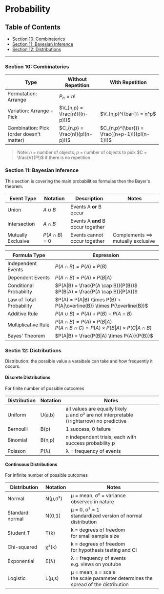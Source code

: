 # Probability
## Table of Contents
- [Section 10: Combinatorics](#section-10-combinatorics)
- [Section 11: Bayesian Inference](#section-11-bayesian-inference)
- [Section 12: Distributions](#section-12-distributions)
***
### Section 10: Combinatorics

| Type | Without Repetition | With Repetition |
|------|-------------------|-----------------|
| Permutation: Arrange | $P_n = n!$ |  |
| Variation: Arrange + Pick | $V_{n,p} = \frac{n!}{(n-p)!}$ | $V_{n,p}^{\bar{}} = n^p$ |
| Combination: Pick (order doesn't matter) | $C_{n,p} = \frac{n!}{p!(n-p)!}$ | $C_{n,p}^{\bar{}} = \frac{(n+p-1)!}{p!(n-1)!}$ |

> Note: $n$ = number of objects, $p$ = number of objects to pick
> $C = \frac{V}{P!}$ if there is no repetition

### Section 11: Bayesian Inference

This section is covering the main probabilities formulas then the Bayer's theorem.

| Event Type | Notation | Description | Notes |
|------------|----------|-------------|-------|
| Union | $A \cup B$ | Events A **or** B occur |
| Intersection | $A \cap B$ | Events A **and** B occur together |
| Mutually Exclusive | $P(A \cap B) = 0$ | Events cannot occur together | Complements ⟹ mutually exclusive |


| Formula Type | Expression |
|-------------|------------|
| Independent Events | $P(A \cap B) = P(A) \times P(B)$ |
| Dependent Events | $P(A \cap B) = P(A) \times P(B\|A)$ |
| Conditional Probability | $P(A\|B) = \frac{P(A \cap B)}{P(B)}$ <br> $P(B\|A) = \frac{P(A \cap B)}{P(A)}$ |
| Law of Total Probability | $P(A) = P(A\|B) \times P(B) + P(A\|\overline{B}) \times P(\overline{B})$ |
| Additive Rule | $P(A \cup B) = P(A) + P(B) - P(A \cap B)$ |
| Multiplicative Rule | $P(A \cap B) = P(A) \times P(B\|A)$ <br> $P(A \cap B \cap C) = P(A) \times P(B\|A) \times P(C\|A \cap B)$ |
| Bayes' Theorem | $P(A\|B) = \frac{P(B\|A) \times P(A)}{P(B)}$ |

### Sectin 12: Distributions

Distribution: the possible value a varaibale can take and how frequently it occurs.

#### Discrete Distributions
For finite number of possible outcomes

| Distribution | Notation | Notes |
|--------------|----------|-------------|
| Uniform | U(a,b) | all values are equally likely <br> μ and σ² are not interpretable <br> \(\rightarrow\) no predictive
| Bernoulli | B(p) | 1 success, 0 failure 
| Binomial | B(n,p) | n independent trials, each with success probability p 
| Poisson | P(λ) | λ = frequency of events

#### Continuous Distributions
For infinite number of possible outcomes

| Distribution | Notation | Notes |
|--------------|----------|-------------|
|Normal|N(μ,σ²)|μ = mean, σ² = variance <br> observed in nature 
|Standard normal|N(0,1)|μ = 0, σ² = 1 <br> standardized version of normal distribution
|Student T|T(k)|k = degrees of freedom <br> for small sample size
|Chi-squared|χ²(k)|k = degrees of freedom <br> for hypothesis testing and CI
|Exponential|E(λ)|λ = frequency of events <br> e.g. views on youtube
|Logistic|L(μ,s)|μ = mean, s = scale <br> the scale parameter determines the spread of the distribution








